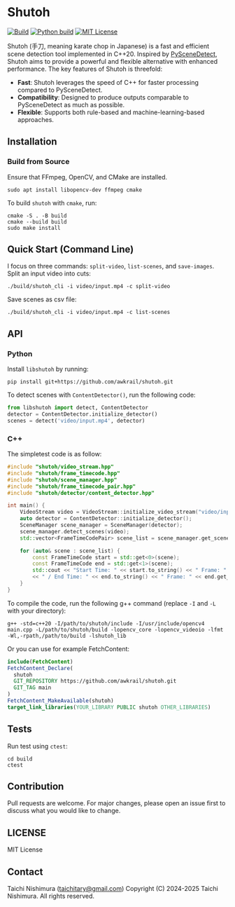 # Shutoh

[![Build](https://github.com/awkrail/shutoh/actions/workflows/build.yml/badge.svg)](https://github.com/awkrail/shutoh/actions/workflows/build.yml)
[![Python build](https://github.com/awkrail/shutoh/actions/workflows/python-build.yml/badge.svg)](https://github.com/awkrail/shutoh/actions/workflows/python-build.yml)
[![MIT License](http://img.shields.io/badge/license-MIT-blue.svg?style=flat)](LICENSE)

Shutoh (手刀, meaning karate chop in Japanese) is a fast and efficient scene detection tool implemented in C++20.
Inspired by [PySceneDetect](https://github.com/Breakthrough/PySceneDetect), Shutoh aims to provide a powerful and flexible alternative with enhanced performance. The key features of Shutoh is threefold:
- **Fast**: Shutoh leverages the speed of C++ for faster processing compared to PySceneDetect.
- **Compatibility**: Designed to produce outputs comparable to PySceneDetect as much as possible.
- **Flexible**: Supports both rule-based and machine-learning-based approaches.

## Installation

### Build from Source
Ensure that FFmpeg, OpenCV, and CMake are installed.
```
sudo apt install libopencv-dev ffmpeg cmake
```
To build `shutoh` with `cmake`, run:
```shell
cmake -S . -B build
cmake --build build
sudo make install
```

## Quick Start (Command Line)
I focus on three commands: `split-video`, `list-scenes`, and `save-images`.
Split an input video into cuts:
```
./build/shutoh_cli -i video/input.mp4 -c split-video
```
Save scenes as csv file:
```
./build/shutoh_cli -i video/input.mp4 -c list-scenes
```

## API
### Python
Install `libshutoh` by running:
```
pip install git+https://github.com/awkrail/shutoh.git
```
To detect scenes with `ContentDetector()`, run the following code:
```python
from libshutoh import detect, ContentDetector
detector = ContentDetector.initialize_detector()
scenes = detect('video/input.mp4', detector)
```

### C++
The simpletest code is as follow:
```cpp
#include "shutoh/video_stream.hpp"
#include "shutoh/frame_timecode.hpp"
#include "shutoh/scene_manager.hpp"
#include "shutoh/frame_timecode_pair.hpp"
#include "shutoh/detector/content_detector.hpp"

int main() {
    VideoStream video = VideoStream::initialize_video_stream("video/input.mp4").value();
    auto detector = ContentDetector::initialize_detector();
    SceneManager scene_manager = SceneManager(detector);
    scene_manager.detect_scenes(video);
    std::vector<FrameTimeCodePair> scene_list = scene_manager.get_scene_list().value();

    for (auto& scene : scene_list) {
        const FrameTimeCode start = std::get<0>(scene);
        const FrameTimeCode end = std::get<1>(scene);
        std::cout << "Start Time: " << start.to_string() << " Frame: " << start.get_frame_num()
        << " / End Time: " << end.to_string() << " Frame: " << end.get_frame_num() << std::endl; 
    }
}
```
To compile the code, run the following g++ command (replace `-I` and `-L` with your directory):
```
g++ -std=c++20 -I/path/to/shutoh/include -I/usr/include/opencv4 main.cpp -L/path/to/shutoh/build -lopencv_core -lopencv_videoio -lfmt -Wl,-rpath,/path/to/build -lshutoh_lib
```
Or you can use for example FetchContent:
```cmake
include(FetchContent)
FetchContent_Declare(
  shutoh
  GIT_REPOSITORY https://github.com/awkrail/shutoh.git
  GIT_TAG main
)
FetchContent_MakeAvailable(shutoh)
target_link_libraries(YOUR_LIBRARY PUBLIC shutoh OTHER_LIBRARIES)
```

## Tests
Run test using `ctest`:
```shell
cd build
ctest
```

## Contribution
Pull requests are welcome. For major changes, please open an issue first to discuss what you would like to change.

## LICENSE
MIT License

## Contact
Taichi Nishimura ([taichitary@gmail.com](taichitary@gmail.com))
Copyright (C) 2024-2025 Taichi Nishimura.
All rights reserved.
